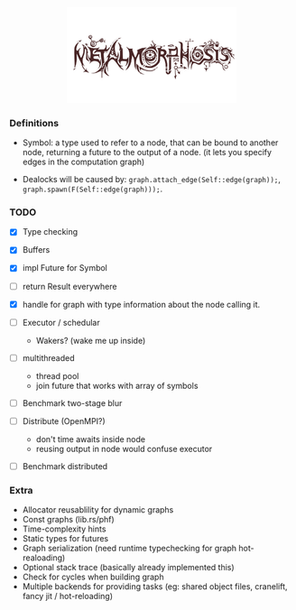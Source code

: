 <div align="center">
<img src="https://raw.githubusercontent.com/unic0rn9k/metalmorphosis/4th_refactor/logo.png" width="300"/>
</div>

### Definitions
- Symbol: a type used to refer to a node,
  that can be bound to another node, returning a future to the output of a node.
  (it lets you specify edges in the computation graph)

- Dealocks will be caused by:
`graph.attach_edge(Self::edge(graph));`,
`graph.spawn(F(Self::edge(graph)));`.

### TODO
- [X] Type checking
- [X] Buffers
- [X] impl Future for Symbol

- [ ] return Result everywhere
- [X] handle for graph with type information about the node calling it.

- [ ] Executor / schedular
    - Wakers? (wake me up inside)
- [ ] multithreaded
    - thread pool
    - join future that works with array of symbols
- [ ] Benchmark two-stage blur

- [ ] Distribute (OpenMPI?)
    - don't time awaits inside node
    - reusing output in node would confuse executor
- [ ] Benchmark distributed

### Extra
- Allocator reusablility for dynamic graphs
- Const graphs (lib.rs/phf)
- Time-complexity hints
- Static types for futures
- Graph serialization (need runtime typechecking for graph hot-realoading)
- Optional stack trace (basically already implemented this)
- Check for cycles when building graph
- Multiple backends for providing tasks (eg: shared object files, cranelift, fancy jit / hot-reloading)
